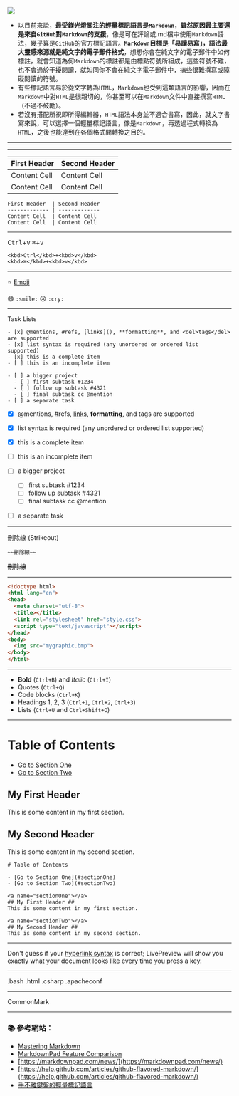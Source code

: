 ![](https://markdownpad.com/img/markdownpad2-weblogo.png)

- 以目前來說，**最受鎂光燈關注的輕量標記語言是`Markdown`，雖然原因最主要還是來自`GitHub`對`Markdown`的支援**，像是可在評論或.md檔中使用`Markdown`語法，幾乎算是`GitHub`的官方標記語言。**`Markdown`目標是「易讀易寫」，語法最大靈感來源就是純文字的電子郵件格式**，想想你會在純文字的電子郵件中如何標註，就會知道為何`Markdown`的標註都是由標點符號所組成，這些符號不難，也不會過於干擾閱讀，就如同你不會在純文字電子郵件中，搞些很難撰寫或障礙閱讀的符號。
- 有些標記語言易於從文字轉為`HTML`，`Markdown`也受到這類語言的影響，因而在`Markdown`中對`HTML`是很親切的，你甚至可以在`Markdown`文件中直接撰寫`HTML`（不過不鼓勵）。
- 若沒有搭配所視即所得編輯器，`HTML`語法本身並不適合書寫，因此，就文字書寫來說，可以選擇一個輕量標記語言，像是`Markdown`，再透過程式轉換為`HTML`，之後也能達到在各個格式間轉換之目的。

---

---
First Header  | Second Header
------------- | -------------
Content Cell  | Content Cell
Content Cell  | Content Cell

```
First Header  | Second Header
------------- | -------------
Content Cell  | Content Cell
Content Cell  | Content Cell
```

---
<kbd>Ctrl</kbd>+<kbd>v</kbd>
<kbd>⌘</kbd>+<kbd>v</kbd>

```
<kbd>Ctrl</kbd>+<kbd>v</kbd>
<kbd>⌘</kbd>+<kbd>v</kbd>
```
---
:star: [Emoji](http://www.emoji-cheat-sheet.com/)

:smile: `:smile:`
:cry: `:cry:`

---
Task Lists

``````````````````
- [x] @mentions, #refs, [links](), **formatting**, and <del>tags</del> are supported
- [x] list syntax is required (any unordered or ordered list supported)
- [x] this is a complete item
- [ ] this is an incomplete item

- [ ] a bigger project
  - [ ] first subtask #1234
  - [ ] follow up subtask #4321
  - [ ] final subtask cc @mention
- [ ] a separate task
``````````````````

- [x] @mentions, #refs, [links](), **formatting**, and <del>tags</del> are supported
- [x] list syntax is required (any unordered or ordered list supported)
- [x] this is a complete item
- [ ] this is an incomplete item

- [ ] a bigger project
  - [ ] first subtask #1234
  - [ ] follow up subtask #4321
  - [ ] final subtask cc @mention
- [ ] a separate task

---
刪除線 (Strikeout)

``````````````````
~~刪除線~~
``````````````````

~~刪除線~~

---

```html
<!doctype html>
<html lang="en">
<head>
  <meta charset="utf-8">
  <title></title>	
  <link rel="stylesheet" href="style.css">
  <script type="text/javascript"></script>
</head>
<body>
  <img src="mygraphic.bmp">
</body>
</html>
```

---

- **Bold** (`Ctrl+B`) and *Italic* (`Ctrl+I`)
- Quotes (`Ctrl+Q`)
- Code blocks (`Ctrl+K`)
- Headings 1, 2, 3 (`Ctrl+1`, `Ctrl+2`, `Ctrl+3`)
- Lists (`Ctrl+U` and `Ctrl+Shift+O`)

---

# Table of Contents

- [Go to Section One](#sectionOne)
- [Go to Section Two](#sectionTwo)

<a name="sectionOne"></a>
## My First Header ##
This is some content in my first section.

<a name="sectionTwo"></a>
## My Second Header ##
This is some content in my second section.


```
# Table of Contents

- [Go to Section One](#sectionOne)
- [Go to Section Two](#sectionTwo)

<a name="sectionOne"></a>
## My First Header ##
This is some content in my first section.

<a name="sectionTwo"></a>
## My Second Header ##
This is some content in my second section.
```

---

Don't guess if your [hyperlink syntax](http://markdownpad.com) is correct; LivePreview will show you exactly what your document looks like every time you press a key.

---

.bash
.html
.csharp
.apacheconf

---


CommonMark

---


### :books: 參考網站：
- [Mastering Markdown](https://guides.github.com/features/mastering-markdown/)
- [MarkdownPad Feature Comparison](http://markdownpad.com/compare.html)
- [https://markdownpad.com/news/](https://markdownpad.com/news/)
- [https://help.github.com/articles/github-flavored-markdown/](https://help.github.com/articles/github-flavored-markdown/)
- [手不離鍵盤的輕量標記語言](http://www.ithome.com.tw/node/84872)